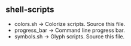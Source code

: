 ## shell-scripts

- colors.sh -> Colorize scripts. Source this file.
- progress_bar -> Command line progress bar.
- symbols.sh -> Glyph scripts. Source this file.